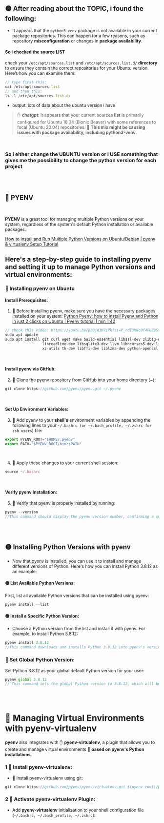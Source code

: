## 🟡 After reading about the TOPIC, i found the following:

- It appears that the `python3-venv` package is not available in your current package repositories. This can happen for a few reasons, such as repository **misconfiguration** or changes in **package availability**.

#### So i checked the source LIST

check your `/etc/apt/sources.list` and `/etc/apt/sources.list.d/` **directory** to ensure they contain the correct repositories for your Ubuntu version. Here’s how you can examine them:

```javascript
// type first this:
cat /etc/apt/sources.list
// and then this:
ls -l /etc/apt/sources.list.d/

```

- output: lots of data about the ubuntu version i have

> ✋ **chatgpt**: It appears that your current sources **list** is primarily configured for Ubuntu 18.04 (Bionic Beaver) with some references to focal (Ubuntu 20.04) repositories. 🔴 **This mix might be causing issues with package availability, including python3-venv**.

<br>

### So i either change the UBUNTU version or I USE something that gives me the possibility to change the python version for each project

 <br>
 <br>

## 🧶 PYENV

<br>

**PYENV** is a great tool for managing multiple Python versions on your system, regardless of the system's default Python installation or available packages.

[How to Install and Run Multiple Python Versions on Ubuntu/Debian | pyenv & virtualenv Setup Tutorial](https://youtu.be/1Zgo8M9yUtM?si=lPx1WQTX8_hQsu8D)

## Here's a step-by-step guide to installing pyenv and setting it up to manage Python versions and virtual environments:

### 🍨 Installing pyenv on Ubuntu

#### Install Prerequisites:

1. 🔸 Before installing pyenv, make sure you have the necessary packages installed on your system: [Python Pyenv: how to install Pyenv and Python in just 2 clicks on Ubuntu | Pyenv tutorial | min 1:40](https://youtu.be/p2Ojd3M7iPk?si=P_rdT3MNcOf4FUZ3&t=100)

```javascript
// check this video: https://youtu.be/p2Ojd3M7iPk?si=P_rdT3MNcOf4FUZ3&t=100
sudo apt update
sudo apt install git curl wget make build-essential libssl-dev zlib1g-dev libbz2-dev \
                 libreadline-dev libsqlite3-dev llvm libncurses5-dev libncursesw5-dev \
                 xz-utils tk-dev libffi-dev liblzma-dev python-openssl

```

<br>

#### Install pyenv via GitHub:

2.  🔸 Clone the pyenv repository from GitHub into your home directory (~):

```javascript
git clone https://github.com/pyenv/pyenv.git ~/.pyenv

```

<br>

#### Set Up Environment Variables:

3.  🔸 Add pyenv to your **shell's** environment variables by appending the following lines to your `~/.bashrc (or ~/.bash_profile, ~/.zshrc for zsh users`) file:

```javascript
export PYENV_ROOT="$HOME/.pyenv"
export PATH="$PYENV_ROOT/bin:$PATH"

```

<br>

4. 🔸 Apply these changes to your current shell session:

```javascript
source ~/.bashrc

```

<br>

#### Verify pyenv Installation:

5. 🔸 Verify that pyenv is properly installed by running:

```javascript
pyenv --version
//This command should display the pyenv version number, confirming a successful installation.


```

<br>
<br>

## 🟡 Installing Python Versions with pyenv

- Now that pyenv is installed, you can use it to install and manage different versions of Python. Here's how you can install Python 3.8.12 as an example:

#### 🟢 List Available Python Versions:

First, list all available Python versions that can be installed using pyenv:

```javascript
pyenv install --list

```

#### 🟢 Install a Specific Python Version:

- Choose a Python version from the list and install it with pyenv. For example, to install Python 3.8.12:

```javascript
pyenv install 3.8.12
//This command downloads and installs Python 3.8.12 into pyenv's version management directory.
```

### 🌈 Set Global Python Version:

Set Python 3.8.12 as your global default Python version for your user:

```javascript
pyenv global 3.8.12
// This command sets the global Python version to 3.8.12, which will be used in your shell sessions by default.
```

<br>
<br>

# 🔴 Managing Virtual Environments with pyenv-virtualenv

**pyenv** also integrates with ✋ **pyenv-virtualenv**, a plugin that allows you to create and manage virtual environments 👾 **based on pyenv's Python installations**.

### 1 🔸 Install pyenv-virtualenv:

- 🔸 Install pyenv-virtualenv using git:

```javascript
git clone https://github.com/pyenv/pyenv-virtualenv.git $(pyenv root)/plugins/pyenv-virtualenv

```

### 2 🔸 Activate pyenv-virtualenv Plugin:

- Add **pyenv-virtualenv** initialization to your shell configuration file (`~/.bashrc, ~/.bash_profile, ~/.zshrc`):
